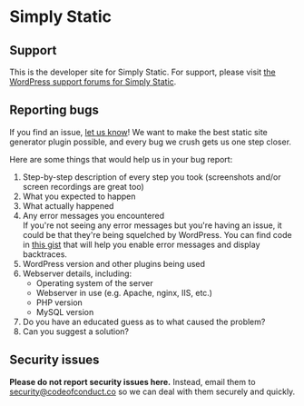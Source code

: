 # Simply Static

## Support

This is the developer site for Simply Static. For support, please visit [the WordPress support forums for Simply Static](https://wordpress.org/support/plugin/simply-static).

## Reporting bugs

If you find an issue, [let us know](https://github.com/codeofconductco/simply-static/issues/new)! We want to make the best static site generator plugin possible, and every bug we crush gets us one step closer.

Here are some things that would help us in your bug report:

1. Step-by-step description of every step you took (screenshots and/or screen recordings are great too)
2. What you expected to happen
3. What actually happened
4. Any error messages you encountered  
    If you're not seeing any error messages but you're having an issue, it could be that they're being squelched by WordPress. You can find code in [this gist](https://gist.github.com/jrfnl/5925642) that will help you enable error messages and display backtraces.
5. WordPress version and other plugins being used
6. Webserver details, including:  
    - Operating system of the server
    - Webserver in use (e.g. Apache, nginx, IIS, etc.)
    - PHP version
    - MySQL version
7. Do you have an educated guess as to what caused the problem?
8. Can you suggest a solution?

## Security issues

**Please do not report security issues here.** Instead, email them to [security@codeofconduct.co](mailto:security@codeofconduct.co) so we can deal with them securely and quickly.
